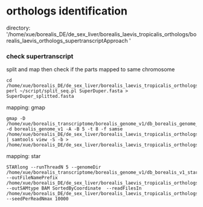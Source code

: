 # orthologs identification

directory: '/home/xue/borealis_DE/de_sex_liver/borealis_laevis_tropicalis_orthologs/borealis_laevis_orthologs_supertranscriptApproach
'
### check supertranscript
split and map then check if the parts mapped to same chromosome
```
cd /home/xue/borealis_DE/de_sex_liver/borealis_laevis_tropicalis_orthologs/borealis_laevis_orthologs_supertranscriptApproach
perl ~/script/split_seq.pl SuperDuper.fasta > SuperDuper_splitted.fasta 

```
mapping: gmap
```
gmap -D /home/xue/borealis_transcriptome/borealis_genome_v1/db_borealis_genome_v1_gmap -d borealis_genome_v1 -A -B 5 -t 8 -f samse /home/xue/borealis_DE/de_sex_liver/borealis_laevis_tropicalis_orthologs/borealis_laevis_orthologs_supertranscriptApproach/SuperDuper_splitted.fasta | samtools view -S -b > /home/xue/borealis_DE/de_sex_liver/borealis_laevis_tropicalis_orthologs/borealis_laevis_orthologs_supertranscriptApproach/SuperDuper_splitted_gmap.bam

```

mapping: star
```
STARlong --runThreadN 5 --genomeDir /home/xue/borealis_transcriptome/borealis_genome_v1/db_borealis_v1_star --outFileNamePrefix /home/xue/borealis_DE/de_sex_liver/borealis_laevis_tropicalis_orthologs/borealis_laevis_orthologs_supertranscriptApproach/SuperDuper_splitted_star --outSAMtype BAM SortedByCoordinate  --readFilesIn /home/xue/borealis_DE/de_sex_liver/borealis_laevis_tropicalis_orthologs/borealis_laevis_orthologs_supertranscriptApproach/SuperDuper_splitted.fasta --seedPerReadNmax 10000

```
